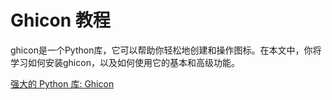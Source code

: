 # Ghicon 教程

<show-structure depth="3"/>

ghicon是一个Python库，它可以帮助你轻松地创建和操作图标。在本文中，你将学习如何安装ghicon，以及如何使用它的基本和高级功能。

<seealso>
<category ref="ref_docs">
    <a href="https://mp.weixin.qq.com/s/CZbMYlc7WRNkgnawXtxJUQ">强大的 Python 库: Ghicon</a>
</category>
<category ref="ref_github">
</category>
<category ref="ref_issues">
</category>
<category ref="ref_hf">
</category>
<category ref="ref_ms">
</category>
</seealso>
